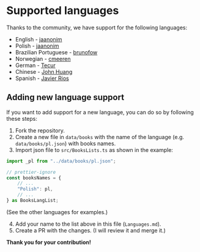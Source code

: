# Supported languages

Thanks to the community, we have support for the following languages:

-   English - [jaanonim](https://github.com/jaanonim)
-   Polish - [jaanonim](https://github.com/jaanonim)
-   Brazilian Portuguese - [brunofow](https://github.com/brunofow)
-   Norwegian - [cmeeren](https://github.com/cmeeren)
-   German - [Tecur](https://github.com/Tecur)
-   Chinese - [John Huang](https://github.com/junwhuan)
-   Spanish - [Javier Rios](https://github.com/JavierRiosN)
## Adding new language support

If you want to add support for a new language, you can do so by following these steps:

1. Fork the repository.
2. Create a new file in `data/books` with the name of the language (e.g. `data/books/pl.json`) with books names.
3. Import json file to `src/BooksLists.ts` as shown in the example:

```ts
import _pl from "../data/books/pl.json";
```

```ts
// prettier-ignore
const booksNames = {
	// ...
	"Polish": pl,
	// ...
} as BooksLangList;
```

(See the other languages for examples.)

4. Add your name to the list above in this file (`Languages.md`).
5. Create a PR with the changes. (I will review it and merge it.)

**Thank you for your contribution!**
